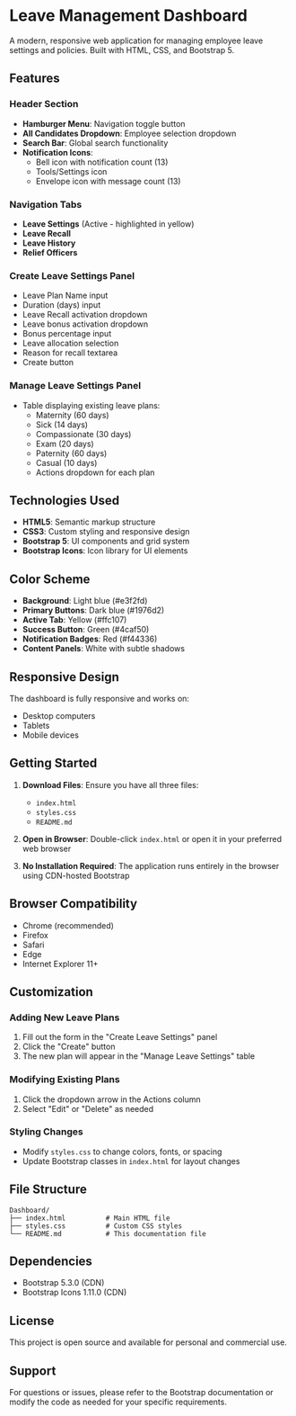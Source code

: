 # Leave Management Dashboard

A modern, responsive web application for managing employee leave settings and policies. Built with HTML, CSS, and Bootstrap 5.

## Features

### Header Section
- **Hamburger Menu**: Navigation toggle button
- **All Candidates Dropdown**: Employee selection dropdown
- **Search Bar**: Global search functionality
- **Notification Icons**: 
  - Bell icon with notification count (13)
  - Tools/Settings icon
  - Envelope icon with message count (13)

### Navigation Tabs
- **Leave Settings** (Active - highlighted in yellow)
- **Leave Recall**
- **Leave History**
- **Relief Officers**

### Create Leave Settings Panel
- Leave Plan Name input
- Duration (days) input
- Leave Recall activation dropdown
- Leave bonus activation dropdown
- Bonus percentage input
- Leave allocation selection
- Reason for recall textarea
- Create button

### Manage Leave Settings Panel
- Table displaying existing leave plans:
  - Maternity (60 days)
  - Sick (14 days)
  - Compassionate (30 days)
  - Exam (20 days)
  - Paternity (60 days)
  - Casual (10 days)
  - Actions dropdown for each plan

## Technologies Used

- **HTML5**: Semantic markup structure
- **CSS3**: Custom styling and responsive design
- **Bootstrap 5**: UI components and grid system
- **Bootstrap Icons**: Icon library for UI elements

## Color Scheme

- **Background**: Light blue (#e3f2fd)
- **Primary Buttons**: Dark blue (#1976d2)
- **Active Tab**: Yellow (#ffc107)
- **Success Button**: Green (#4caf50)
- **Notification Badges**: Red (#f44336)
- **Content Panels**: White with subtle shadows

## Responsive Design

The dashboard is fully responsive and works on:
- Desktop computers
- Tablets
- Mobile devices

## Getting Started

1. **Download Files**: Ensure you have all three files:
   - `index.html`
   - `styles.css`
   - `README.md`

2. **Open in Browser**: Double-click `index.html` or open it in your preferred web browser

3. **No Installation Required**: The application runs entirely in the browser using CDN-hosted Bootstrap

## Browser Compatibility

- Chrome (recommended)
- Firefox
- Safari
- Edge
- Internet Explorer 11+

## Customization

### Adding New Leave Plans
1. Fill out the form in the "Create Leave Settings" panel
2. Click the "Create" button
3. The new plan will appear in the "Manage Leave Settings" table

### Modifying Existing Plans
1. Click the dropdown arrow in the Actions column
2. Select "Edit" or "Delete" as needed

### Styling Changes
- Modify `styles.css` to change colors, fonts, or spacing
- Update Bootstrap classes in `index.html` for layout changes

## File Structure

```
Dashboard/
├── index.html          # Main HTML file
├── styles.css          # Custom CSS styles
└── README.md           # This documentation file
```

## Dependencies

- Bootstrap 5.3.0 (CDN)
- Bootstrap Icons 1.11.0 (CDN)

## License

This project is open source and available for personal and commercial use.

## Support

For questions or issues, please refer to the Bootstrap documentation or modify the code as needed for your specific requirements. 